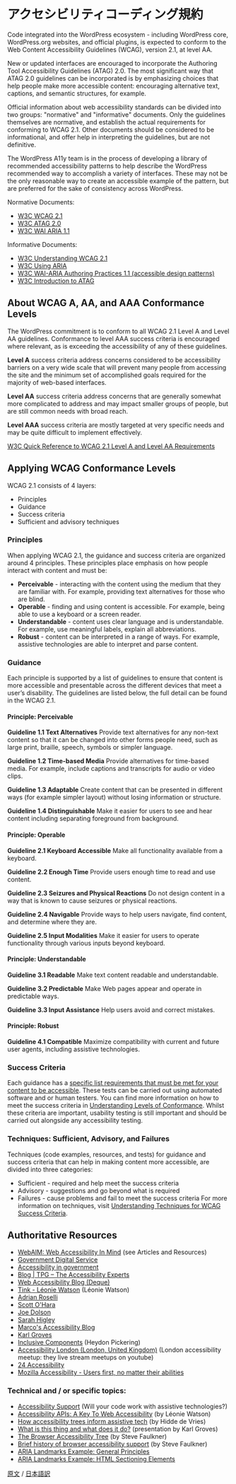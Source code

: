 <!-- 
# Accessibility Coding Standards
 -->
# アクセシビリティコーディング規約

Code integrated into the WordPress ecosystem - including WordPress core, WordPress.org websites, and official plugins, is expected to conform to the Web Content Accessibility Guidelines (WCAG), version 2.1, at level AA. 

New or updated interfaces are encouraged to incorporate the Authoring Tool Accessibility Guidelines (ATAG) 2.0. The most significant way that ATAG 2.0 guidelines can be incorporated is by emphasizing choices that help people make more accessible content: encouraging alternative text, captions, and semantic structures, for example. 

Official information about web accessibility standards can be divided into two groups: "normative" and "informative" documents. Only the guidelines themselves are normative, and establish the actual requirements for conforming to WCAG 2.1. Other documents should be considered to be informational, and offer help in interpreting the guidelines, but are not definitive.

The WordPress A11y team is in the process of developing a library of recommended accessibility patterns to help describe the WordPress recommended way to accomplish a variety of interfaces. These may not be the only reasonable way to create an accessible example of the pattern, but are preferred for the sake of consistency across WordPress.

Normative Documents:
- [W3C WCAG 2.1](https://www.w3.org/TR/WCAG21)
- [W3C ATAG 2.0](https://www.w3.org/TR/ATAG20/) 
- [W3C WAI ARIA 1.1](https://www.w3.org/TR/wai-aria/) 

Informative Documents:
- [W3C Understanding WCAG 2.1](https://www.w3.org/WAI/WCAG21/Understanding/) 
- [W3C Using ARIA](https://www.w3.org/TR/using-aria/) 
- [W3C WAI-ARIA Authoring Practices 1.1 (accessible design patterns)](https://www.w3.org/TR/wai-aria-practices-1.1/) 
- [W3C Introduction to ATAG](https://www.w3.org/WAI/standards-guidelines/atag)

## About WCAG A, AA, and AAA Conformance Levels 
The WordPress commitment is to conform to all WCAG 2.1 Level A and Level AA guidelines. Conformance to level AAA success criteria is encouraged where relevant, as is exceeding the accessibility of any of these guidelines.

**Level A** success criteria address concerns considered to be accessibility barriers on a very wide scale that will prevent many people from accessing the site and the minimum set of accomplished goals required for the majority of web-based interfaces.

**Level AA** success criteria address concerns that are generally somewhat more complicated to address and may impact smaller groups of people, but are still common needs with broad reach.

**Level AAA** success criteria are mostly targeted at very specific needs and may be quite difficult to implement effectively. 

[W3C Quick Reference to WCAG 2.1 Level A and Level AA Requirements](https://www.w3.org/WAI/WCAG21/quickref/?versions=2.1&currentsidebar=%23col_overview&levels=aaa)

## Applying WCAG Conformance Levels 
WCAG 2.1 consists of 4 layers:
- Principles
- Guidance
- Success criteria
- Sufficient and advisory techniques

### Principles
When applying WCAG 2.1, the guidance and success criteria are organized around 4 principles. These principles place emphasis on how people interact with content and must be:
- **Perceivable** - interacting with the content using the medium that they are familiar with. For example, providing text alternatives for those who are blind.  
- **Operable** - finding and using content is accessible. For example, being able to use a keyboard or a screen reader.  
- **Understandable** - content uses clear language and is understandable. For example, use meaningful labels, explain all abbreviations.
- **Robust** - content can be interpreted in a range of ways. For example, assistive technologies are able to interpret and parse content.

### Guidance
Each principle is supported by a list of guidelines to ensure that content is more accessible and presentable across the different devices that meet a user’s disability. The guidelines are listed below, the full detail can be found in the WCAG 2.1.

#### Principle: Perceivable
**Guideline 1.1 Text Alternatives**
Provide text alternatives for any non-text content so that it can be changed into other forms people need, such as large print, braille, speech, symbols or simpler language.

**Guideline 1.2 Time-based Media**
Provide alternatives for time-based media. For example, include captions and transcripts for audio or video clips.

**Guideline 1.3 Adaptable**
Create content that can be presented in different ways (for example simpler layout) without losing information or structure.

**Guideline 1.4 Distinguishable**
Make it easier for users to see and hear content including separating foreground from background.

#### Principle: Operable
**Guideline 2.1 Keyboard Accessible**
Make all functionality available from a keyboard.

**Guideline 2.2 Enough Time**
Provide users enough time to read and use content.

**Guideline 2.3 Seizures and Physical Reactions**
Do not design content in a way that is known to cause seizures or physical reactions.

**Guideline 2.4 Navigable**
Provide ways to help users navigate, find content, and determine where they are.

**Guideline 2.5 Input Modalities**
Make it easier for users to operate functionality through various inputs beyond keyboard.

#### Principle: Understandable
**Guideline 3.1 Readable**
Make text content readable and understandable.

**Guideline 3.2 Predictable**
Make Web pages appear and operate in predictable ways.

**Guideline 3.3 Input Assistance**
Help users avoid and correct mistakes.

#### Principle: Robust
**Guideline 4.1 Compatible**
Maximize compatibility with current and future user agents, including assistive technologies.

### Success Criteria
Each guidance has a [specific list requirements that must be met for your content to be accessible](https://www.w3.org/WAI/WCAG21/quickref/). These tests can be carried out using automated software and or human testers. You can find more information on how to meet the success criteria in [Understanding Levels of Conformance](https://www.w3.org/WAI/WCAG21/Understanding/conformance#levels). Whilst these criteria are important, usability testing is still important and should be carried out alongside any accessibility testing.

### Techniques: Sufficient, Advisory, and Failures
Techniques (code examples, resources, and tests) for guidance and success criteria that can help in making content more accessible, are divided into three categories:
- Sufficient - required and help meet the success criteria
- Advisory - suggestions and go beyond what is required
- Failures - cause problems and fail to meet the success criteria
For more information on techniques, visit [Understanding Techniques for WCAG Success Criteria](https://www.w3.org/WAI/WCAG21/Understanding/understanding-techniques).

## Authoritative Resources
- [WebAIM: Web Accessibility In Mind](https://webaim.org/) (see Articles and Resources)
- [Government Digital Service](https://gds.blog.gov.uk)
- [Accessibility in government](https://accessibility.blog.gov.uk/) 
- [Blog | TPG – The Accessibility Experts](https://developer.paciellogroup.com/blog/)
- [Web Accessibility Blog (Deque)](https://www.deque.com/blog/)
- [Tink - Léonie Watson](https://tink.uk) (Léonie Watson)
- [Adrian Roselli](https://adrianroselli.com)
- [Scott O'Hara](https://www.scottohara.me)
- [Joe Dolson](https://www.joedolson.com/blog)
- [Sarah Higley](https://sarahmhigley.com/) 
- [Marco's Accessibility Blog](https://www.marcozehe.de/) 
- [Karl Groves](https://karlgroves.com/) 
- [Inclusive Components](https://inclusive-components.design) (Heydon Pickering)
- [Accessibility London (London, United Kingdom)](https://www.meetup.com/London-Accessibility-Meetup/) (London accessibility meetup: they live stream meetups on youtube)
- [24 Accessibility](https://www.24a11y.com/)
- [Mozilla Accessibility - Users first, no matter their abilities](https://blog.mozilla.org/accessibility/)

### Technical and / or specific topics:
- [Accessibility Support](https://a11ysupport.io/) (Will your code work with assistive technologies?)
- [Accessibility APIs: A Key To Web Accessibility](https://www.smashingmagazine.com/2015/03/web-accessibility-with-accessibility-api/) (by Léonie Watson)  
- [How accessibility trees inform assistive tech](https://hacks.mozilla.org/2019/06/how-accessibility-trees-inform-assistive-tech/) (by Hidde de Vries) 
- [What is this thing and what does it do?](https://www.youtube.com/watch?v=YLihNhn_MO4 ) (presentation by Karl Groves)
- [The Browser Accessibility Tree](https://developer.paciellogroup.com/blog/2015/01/the-browser-accessibility-tree/) (by Steve Faulkner)
- [Brief history of browser accessibility support](https://www.paciellogroup.com/blog/2011/10/brief-history-of-browser-accessibility-support/) (by Steve Faulkner) 
- [ARIA Landmarks Example: General Principles](https://www.w3.org/TR/wai-aria-practices/examples/landmarks/)
- [ARIA Landmarks Example: HTML Sectioning Elements](https://www.w3.org/TR/wai-aria-practices/examples/landmarks/HTML5.html) 

[原文](https://github.com/WordPress/wpcs-docs/blob/master/wordpress-coding-standards/accessibility.md) / [日本語訳](https://github.com/jawordpressorg/wpcs-docs/blob/master/wordpress-coding-standards/accessibility.md)
